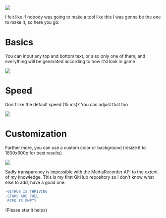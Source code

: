 ![](https://github.com/clairedotpng/ULTRAKILL-Text-Generator/blob/main/img/readme/readme.gif?raw=true)

I felt like if nobody was going to make a tool like this I was gonna be the one to make it, so here you go:

# Basics
You can input any top and bottom text, or also only one of them, and everything will be generated according to how it'd look in game

![](https://github.com/clairedotpng/ULTRAKILL-Text-Generator/blob/main/img/readme/showcase.gif?raw=true)

# Speed
Don't like the default speed (15 ms)? You can adjust that too

![](https://github.com/clairedotpng/ULTRAKILL-Text-Generator/blob/main/img/readme/showcase%20speed.gif?raw=true)

# Customization
Further more, you can use a custom color or background (resize it to 1800x600p for best results)

![](https://github.com/clairedotpng/ULTRAKILL-Text-Generator/blob/main/img/readme/showcase%20colors%20n%20bg.gif?raw=true)

Sadly transparency is impossible with the MediaRecorder API to the extent of my knowledge.
This is my first GitHub repository so I don't know what else to add, have a good one.

```diff
-GITHUB IS THRIVING
-STARS ARE FUEL
-REPO IS EMPTY
```
(Please star it helps)
